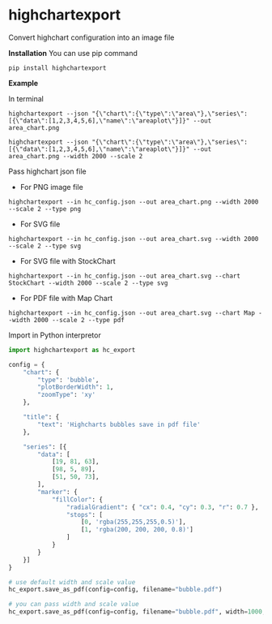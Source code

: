 # highchartexport
Convert highchart configuration into an image file



**Installation**
You can use pip command
```terminal
pip install highchartexport
```

**Example**

In terminal
```terminal
highchartexport --json "{\"chart\":{\"type\":\"area\"},\"series\":[{\"data\":[1,2,3,4,5,6],\"name\":\"areaplot\"}]}" --out area_chart.png
```

```terminal
highchartexport --json "{\"chart\":{\"type\":\"area\"},\"series\":[{\"data\":[1,2,3,4,5,6],\"name\":\"areaplot\"}]}" --out area_chart.png --width 2000 --scale 2
```

Pass highchart json file

* For PNG image file
```terminal
highchartexport --in hc_config.json --out area_chart.png --width 2000 --scale 2 --type png
```

* For SVG file
```terminal
highchartexport --in hc_config.json --out area_chart.svg --width 2000 --scale 2 --type svg
```

* For SVG file with StockChart
```terminal
highchartexport --in hc_config.json --out area_chart.svg --chart StockChart --width 2000 --scale 2 --type svg
```

* For PDF file with Map Chart
```terminal
highchartexport --in hc_config.json --out area_chart.svg --chart Map --width 2000 --scale 2 --type pdf
```

Import in Python interpretor
```python
import highchartexport as hc_export

config = {
    "chart": {
        "type": 'bubble',
        "plotBorderWidth": 1,
        "zoomType": 'xy'
    },

    "title": {
        "text": 'Highcharts bubbles save in pdf file'
    },

    "series": [{
        "data": [
            [19, 81, 63],
            [98, 5, 89],
            [51, 50, 73],
        ],
        "marker": {
            "fillColor": {
                "radialGradient": { "cx": 0.4, "cy": 0.3, "r": 0.7 },
                "stops": [
                    [0, 'rgba(255,255,255,0.5)'],
                    [1, 'rgba(200, 200, 200, 0.8)']
                ]
            }
        }
    }]
}

# use default width and scale value
hc_export.save_as_pdf(config=config, filename="bubble.pdf")

# you can pass width and scale value
hc_export.save_as_pdf(config=config, filename="bubble.pdf", width=1000, scale=4)
```
